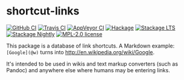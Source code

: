 # shortcut-links

[![GitHub CI](https://github.com/kowainik/colourista/workflows/CI/badge.svg)](https://github.com/kowainik/colourista/actions)
[![Travis CI](https://img.shields.io/travis/kowainik/shortcut-links.svg?logo=travis)](https://travis-ci.org/kowainik/shortcut-links)
[![AppVeyor CI](https://ci.appveyor.com/api/projects/status/github/kowainik/shortcut-links?branch=main&svg=true)](https://ci.appveyor.com/project/kowainik/shortcut-links)
[![Hackage](https://img.shields.io/hackage/v/shortcut-links.svg?logo=haskell)](https://hackage.haskell.org/package/shortcut-links)
[![Stackage LTS](http://stackage.org/package/shortcut-links/badge/lts)](http://stackage.org/lts/package/shortcut-links)
[![Stackage Nightly](http://stackage.org/package/shortcut-links/badge/nightly)](http://stackage.org/nightly/package/shortcut-links)
[![MPL-2.0 license](https://img.shields.io/badge/license-MPL--2.0-blue.svg)](LICENSE)

This package is a database of link shortcuts. A Markdown example:  `[Google](@w)` turns into <http://en.wikipedia.org/wiki/Google>.

It's intended to be used in wikis and text markup converters (such as Pandoc) and anywhere else where humans may be entering links.
